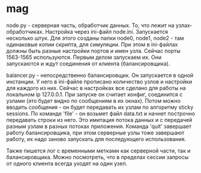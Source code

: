 # mag
node.py - серверная часть, обработчик данных. То, что лежит на узлах-обработчиках. Настройка через ini-файл node.ini.
Запускается несколько штук. Для этого созданы папки node0, node1, node2 - там одинаковые копии скрипта, для симуляции. При этом в ini-файлах должны быть разные настройки портов и имен узла. Сейчас порты 1563-1565 используются.
Первым делом запускаем их. Они запускаются и ждут соединения от клиента (балансировщика).

balancer.py - непосредственно балансировщик. Он запускается в одной инстанции. У него в ini-файле прописано количество узлов и настройки для каждого из них. 
Сейчас в настройках все сделано для работы на локальном ip 127.0.0.1.
При запуске он считает конфиг, соединится с узлами (это будет видно по сообщениям в их окнах).
Потом можно вводить сообщения - он будет передавать их узлам по алгоритму sticky sessions.
По команде 'file' - он возьмет файл data.txt и начнет построчно передавать строки из него. Это имитация потока данных и с передачей разным узлам в разных потоках приложения.
Команда 'quit' завершает работу балансировщика, при этом серверные узлы тоже завершают работу, их надо заново запускать для последующего использования. 

Также пишется лог с временными метками как серверной части, так и балансировщика.
Можно посмотреть, что в пределах сессии запросы от одного клиента всегда уходят на один узел.

